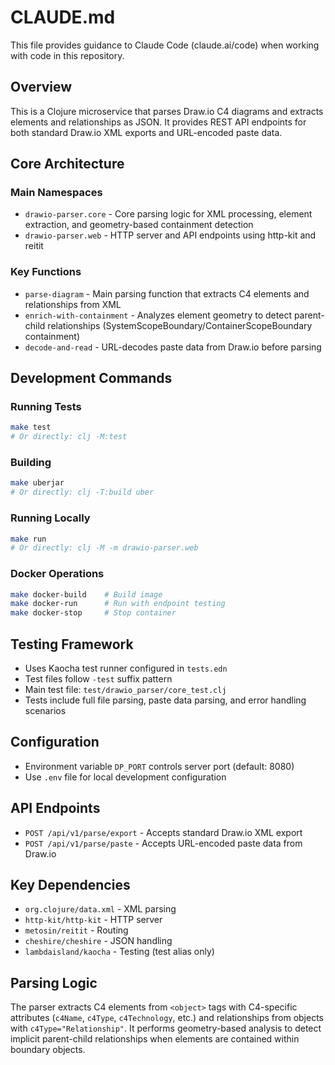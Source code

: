 # CLAUDE.md

This file provides guidance to Claude Code (claude.ai/code) when working with code in this repository.

## Overview

This is a Clojure microservice that parses Draw.io C4 diagrams and extracts elements and relationships as JSON. It provides REST API endpoints for both standard Draw.io XML exports and URL-encoded paste data.

## Core Architecture

### Main Namespaces
- `drawio-parser.core` - Core parsing logic for XML processing, element extraction, and geometry-based containment detection
- `drawio-parser.web` - HTTP server and API endpoints using http-kit and reitit

### Key Functions
- `parse-diagram` - Main parsing function that extracts C4 elements and relationships from XML
- `enrich-with-containment` - Analyzes element geometry to detect parent-child relationships (SystemScopeBoundary/ContainerScopeBoundary containment)
- `decode-and-read` - URL-decodes paste data from Draw.io before parsing

## Development Commands

### Running Tests
```bash
make test
# Or directly: clj -M:test
```

### Building
```bash
make uberjar
# Or directly: clj -T:build uber
```

### Running Locally
```bash
make run
# Or directly: clj -M -m drawio-parser.web
```

### Docker Operations
```bash
make docker-build    # Build image
make docker-run      # Run with endpoint testing
make docker-stop     # Stop container
```

## Testing Framework

- Uses Kaocha test runner configured in `tests.edn`
- Test files follow `-test` suffix pattern
- Main test file: `test/drawio_parser/core_test.clj`
- Tests include full file parsing, paste data parsing, and error handling scenarios

## Configuration

- Environment variable `DP_PORT` controls server port (default: 8080)
- Use `.env` file for local development configuration

## API Endpoints

- `POST /api/v1/parse/export` - Accepts standard Draw.io XML export
- `POST /api/v1/parse/paste` - Accepts URL-encoded paste data from Draw.io

## Key Dependencies

- `org.clojure/data.xml` - XML parsing
- `http-kit/http-kit` - HTTP server
- `metosin/reitit` - Routing
- `cheshire/cheshire` - JSON handling
- `lambdaisland/kaocha` - Testing (test alias only)

## Parsing Logic

The parser extracts C4 elements from `<object>` tags with C4-specific attributes (`c4Name`, `c4Type`, `c4Technology`, etc.) and relationships from objects with `c4Type="Relationship"`. It performs geometry-based analysis to detect implicit parent-child relationships when elements are contained within boundary objects.